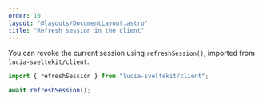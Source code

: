 ```yaml
---
order: 10
layout: "@layouts/DocumentLayout.astro"
title: "Refresh session in the client"
---
```


You can revoke the current session using `refreshSession()`, imported from `lucia-sveltekit/client`.

```ts
import { refreshSession } from "lucia-sveltekit/client";

await refreshSession();
```